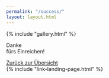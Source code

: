 ```yaml
---
permalink: "/success/"
layout: layout.html
--- 
```

<div class="section-gallery-submit" id="section-gallery-submit">
{% include "gallery.html" %}
</div>
<section class="section-success">
<div class="container-success">
    <p class="text-success title-subpage">Danke<br>fürs Einreichen!</p>
    <a class="link-success btn-submit" href="/index.html">Zurück zur Übersicht<a>
</div>
</section>
{% include "link-landing-page.html" %}
